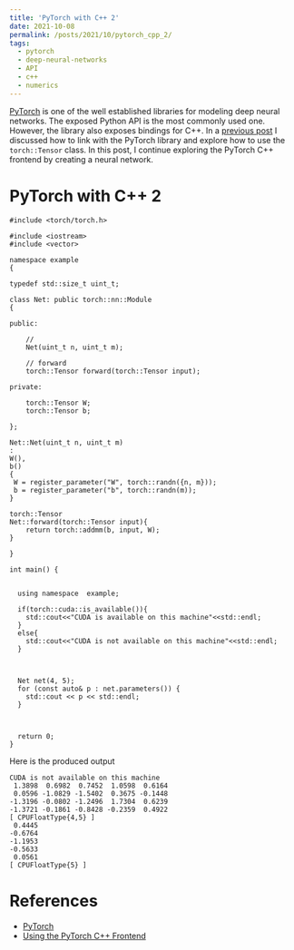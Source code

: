 ```yaml
---
title: 'PyTorch with C++ 2'
date: 2021-10-08
permalink: /posts/2021/10/pytorch_cpp_2/
tags:
  - pytorch
  - deep-neural-networks
  - API
  - c++
  - numerics
---
```


<a href="https://pytorch.org/">PyTorch</a> is one of the well established libraries for modeling deep neural networks. The exposed Python API is the most commonly used one. However, the library also exposes bindings for C++. In a <a href="#">previous post</a> I discussed how to link with the PyTorch library and explore how to use the ```torch::Tensor``` class. In this post, I continue exploring the PyTorch C++ frontend by creating a neural network.

 
PyTorch with C++ 2
======

```
#include <torch/torch.h>

#include <iostream>
#include <vector>

namespace example
{

typedef std::size_t uint_t;

class Net: public torch::nn::Module
{

public:

	//
	Net(uint_t n, uint_t m);
	
	// forward
	torch::Tensor forward(torch::Tensor input);
	
private:

	torch::Tensor W;
	torch::Tensor b;

};

Net::Net(uint_t n, uint_t m)
:
W(),
b()
{
 W = register_parameter("W", torch::randn({n, m}));
 b = register_parameter("b", torch::randn(m));
}

torch::Tensor 
Net::forward(torch::Tensor input){
	return torch::addmm(b, input, W);
}

}

int main() {


  using namespace  example;
  
  if(torch::cuda::is_available()){
  	std::cout<<"CUDA is available on this machine"<<std::endl;
  }
  else{
  	std::cout<<"CUDA is not available on this machine"<<std::endl;
  }

  
  
  Net net(4, 5);
  for (const auto& p : net.parameters()) {
    std::cout << p << std::endl;
  }
  
  
  
  return 0;
}
```

Here is the produced output

```
CUDA is not available on this machine
 1.3898  0.6982  0.7452  1.0598  0.6164
 0.0596 -1.0829 -1.5402  0.3675 -0.1448
-1.3196 -0.0802 -1.2496  1.7304  0.6239
-1.3721 -0.1861 -0.8428 -0.2359  0.4922
[ CPUFloatType{4,5} ]
 0.4445
-0.6764
-1.1953
-0.5633
 0.0561
[ CPUFloatType{5} ]
```


References
======

- <a href="https://pytorch.org/">PyTorch</a>
- <a href="https://pytorch.org/tutorials/advanced/cpp_frontend.html">Using the PyTorch C++ Frontend</a>
